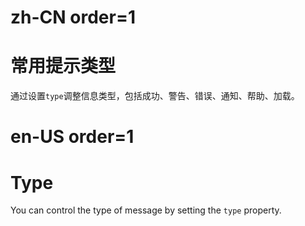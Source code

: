 # zh-CN order=1

# 常用提示类型

通过设置`type`调整信息类型，包括成功、警告、错误、通知、帮助、加载。

# en-US order=1

# Type

You can control the type of message by setting the `type` property.
